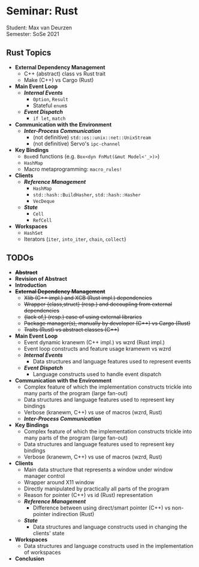 # Seminar: Rust

Student: Max van Deurzen<br/>
Semester: SoSe 2021


## Rust Topics
- **External Dependency Management**
	- C++ (abstract) class vs Rust trait
	- Make (C++) vs Cargo (Rust)
- **Main Event Loop**
	- **_Internal Events_**
		- `Option`, `Result`
		- Stateful `enum`s
	- **_Event Dispatch_**
		- `if let`, `match`
- **Communication with the Environment**
	- **_Inter-Process Communication_**
		- (not definitive) `std::os::unix::net::UnixStream`
		- (not definitive) Servo's `ipc-channel`
- **Key Bindings**
	- `Box`ed functions (e.g. `Box<dyn FnMut(&mut Model<'_>)>`)
	- `HashMap`
	- Macro metaprogramming: `macro_rules!`
- **Clients**
	- **_Reference Management_**
		- `HashMap`
		- `std::hash::BuildHasher`, `std::hash::Hasher`
		- `VecDeque`
	- **_State_**
		- `Cell`
		- `RefCell`
- **Workspaces**
	- `HashSet`
	- Iterators (`iter`, `into_iter`, `chain`, `collect`)


## TODOs

- ~~**Abstract**~~
- **Revision of Abstract**
- **Introduction**
- ~~**External Dependency Management**~~
	- ~~Xlib (C++ impl.) and XCB (Rust impl.) dependencies~~
	- ~~Wrapper {class,struct} (resp.) and decoupling from external dependencies~~
	- ~~{lack of,} (resp.) ease of using external libraries~~
	- ~~Package manager(s), manually by developer (C++) vs Cargo (Rust)~~
	- ~~Traits (Rust) vs abstract classes (C++)~~
- **Main Event Loop**
	- Event dynamic kranewm (C++ impl.) vs wzrd (Rust impl.)
	- Event loop constructs and feature usage kramewm vs wzrd
	- **_Internal Events_**
		- Data structures and language features used to represent events
	- **_Event Dispatch_**
		- Language constructs used to handle event dispatch
- **Communication with the Environment**
	- Complex feature of which the implementation constructs trickle into many parts of the program (large fan-out)
	- Data structures and language features used to represent key bindings
	- Verbose (kranewm, C++) vs use of macros (wzrd, Rust)
	- **_Inter-Process Communication_**
- **Key Bindings**
	- Complex feature of which the implementation constructs trickle into many parts of the program (large fan-out)
	- Data structures and language features used to represent key bindings
	- Verbose (kranewm, C++) vs use of macros (wzrd, Rust)
- **Clients**
	- Main data structure that represents a window under window manager control
	- Wrapper around X11 window
	- Directly manipulated by practically all parts of the program
	- Reason for pointer (C++) vs id (Rust) representation
	- **_Reference Management_**
		- Difference between using direct/smart pointer (C++) vs non-pointer indirection (Rust)
	- **_State_**
		- Data structures and language constructs used in changing the clients' state
- **Workspaces**
	- Data structures and language constructs used in the implementation of workspaces
- **Conclusion**
